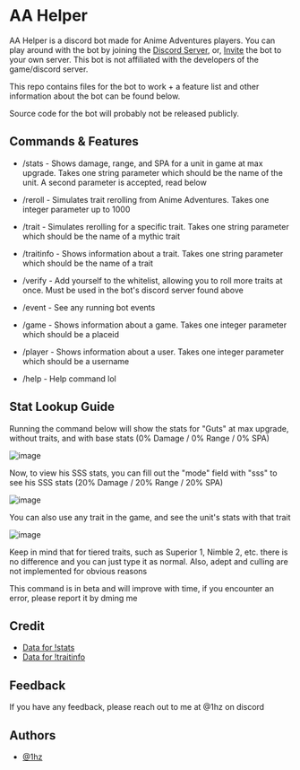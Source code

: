 # AA Helper

AA Helper is a discord bot made for Anime Adventures players. You can play around with the bot by joining the [Discord Server](https://discord.gg/EbWuhVwfaV), or, [Invite](https://discord.com/api/oauth2/authorize?client_id=1012987338160341133&permissions=0&scope=bot+applications.commands) the bot to your own server. This bot is not affiliated with the developers of the game/discord server.

This repo contains files for the bot to work + a feature list and other information about the bot can be found below.

Source code for the bot will probably not be released publicly.
## Commands & Features
- /stats - Shows damage, range, and SPA for a unit in game at max upgrade. Takes one string parameter which should be the name of the unit. A second parameter is accepted, read below

- /reroll - Simulates trait rerolling from Anime Adventures. Takes one integer parameter up to 1000

- /trait - Simulates rerolling for a specific trait. Takes one string parameter which should be the name of a mythic trait

- /traitinfo - Shows information about a trait. Takes one string parameter which should be the name of a trait

- /verify - Add yourself to the whitelist, allowing you to roll more traits at once. Must be used in the bot's discord server found above

- /event - See any running bot events

- /game - Shows information about a game. Takes one integer parameter which should be a placeid

- /player - Shows information about a user. Takes one integer parameter which should be a username

- /help - Help command lol

## Stat Lookup Guide
Running the command below will show the stats for "Guts" at max upgrade, without traits, and with base stats (0% Damage / 0% Range / 0% SPA)

![image](https://github.com/1hzdev/aa_helper/assets/81895838/5dd11627-3b41-45ee-bb73-c4fc9416f44e)

Now, to view his SSS stats, you can fill out the "mode" field with "sss" to see his SSS stats (20% Damage / 20% Range / 20% SPA)

![image](https://github.com/1hzdev/aa_helper/assets/81895838/57a09f97-1351-4dda-a1d0-c2d219c11640)

You can also use any trait in the game, and see the unit's stats with that trait

![image](https://github.com/1hzdev/aa_helper/assets/81895838/aabfd781-622b-4da2-9776-de6f25420c7f) 

Keep in mind that for tiered traits, such as Superior 1, Nimble 2, etc. there is no difference and you can just type it as normal. Also, adept and culling are not implemented for obvious reasons

This command is in beta and will improve with time, if you encounter an error, please report it by dming me

## Credit

 - [Data for !stats](https://docs.google.com/spreadsheets/d/1bHwjTTrJcxNn6WhuTZQ7i_iLfsbx7GAQy4NTWztpKw8/edit#gid=1453364345)
 - [Data for !traitinfo](https://animeadventures.fandom.com/wiki/Traits)

## Feedback

If you have any feedback, please reach out to me at @1hz on discord


## Authors

- [@1hz](https://www.github.com/1hzdev)
